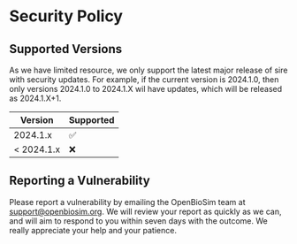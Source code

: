 # Security Policy

## Supported Versions

As we have limited resource, we only support the latest major release
of sire with security updates. For example, if the current version
is 2024.1.0, then only versions 2024.1.0 to 2024.1.X wil have updates,
which will be released as 2024.1.X+1.

| Version | Supported          |
| ------- | ------------------ |
| 2024.1.x | :white_check_mark: |
| < 2024.1.x| :x:                |

## Reporting a Vulnerability

Please report a vulnerability by emailing the OpenBioSim
team at support@openbiosim.org. We will review your report as quickly
as we can, and will aim to respond to you within seven days with
the outcome. We really appreciate your help and your patience.
